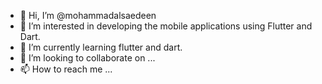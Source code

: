 - 👋 Hi, I’m @mohammadalsaedeen
- 👀 I’m interested in developing the mobile applications using Flutter and Dart.
- 🌱 I’m currently learning flutter and dart.
- 💞️ I’m looking to collaborate on ...
- 📫 How to reach me ...

<!---
mohammadalsaedeen/mohammadalsaedeen is a ✨ special ✨ repository because its `README.md` (this file) appears on your GitHub profile.
You can click the Preview link to take a look at your changes.
--->
